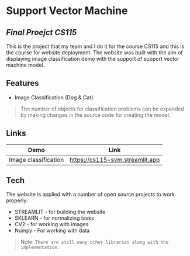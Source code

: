 # Support Vector Machine
## _Final Proejct CS115_
This is the project that my team and I do it for the course CS115 and
this is the course for website deployment. The website was built with the aim of displaying image classification demo with the support of support vector machine model.

## Features
- Image Classification (Dog & Cat)


> The number of objects for classification problems can be expanded by making changes in the source code for creating the model.
## Links


| Demo | Link |
| ------ | ------ |
| Image classification | https://cs115-svm.streamlit.app |


## Tech

The website is applied with a number of open source projects to work properly:
- STREAMLIT - for building the website
- SKLEARN - for normalizing tasks
- CV2 - for working with images
- Numpy - For working with data

> Note: `There are still many other libraries along with the implementation.`

